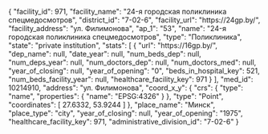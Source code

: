 {
    "facility_id": 971,
    "facility_name": "24-я городская поликлиника спецмедосмотров",
    "district_id": "7-02-6",
    "facility_url": "https:\/\/24gp.by\/",
    "facility_address": "ул. Филимонова",
    "ap_1": "53",
    "name": "24-я городская поликлиника спецмедосмотров",
    "type": "Поликлиника",
    "state": "private institution",
    "stats": [
        {
            "url": "https:\/\/16gp.by\/",
            "dep_name": null,
            "date_year": null,
            "num_beds_dep": null,
            "num_deps_year": null,
            "num_doctors_dep": null,
            "num_doctors_med": null,
            "year_of_closing": null,
            "year_of_opening": "0",
            "beds_in_hospital_key": 521,
            "num_beds_facility_year": null,
            "healthcare_facility_key": 971
        }
    ],
    "med_id": 10214910,
    "address": "ул. Филимонова",
    "coord_x_y": {
        "crs": {
            "type": "name",
            "properties": {
                "name": "EPSG:4326"
            }
        },
        "type": "Point",
        "coordinates": [
            27.6332,
            53.9244
        ]
    },
    "place_name": "Минск",
    "place_type": "city",
    "year_of_closing": null,
    "year_of_opening": "1975",
    "healthcare_facility_key": 971,
    "administrative_division_id": "7-02-6"
}